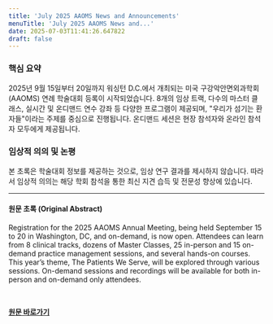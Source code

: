 ```yaml
---
title: 'July 2025 AAOMS News and Announcements'
menuTitle: 'July 2025 AAOMS News and...'
date: 2025-07-03T11:41:26.647822
draft: false
---
```


### 핵심 요약

2025년 9월 15일부터 20일까지 워싱턴 D.C.에서 개최되는 미국 구강악안면외과학회(AAOMS) 연례 학술대회 등록이 시작되었습니다.  8개의 임상 트랙, 다수의 마스터 클래스,  실시간 및 온디맨드 연수 강좌 등 다양한 프로그램이 제공되며,  "우리가 섬기는 환자들"이라는 주제를 중심으로 진행됩니다.  온디맨드 세션은 현장 참석자와 온라인 참석자 모두에게 제공됩니다.


### 임상적 의의 및 논평

본 초록은 학술대회 정보를 제공하는 것으로, 임상 연구 결과를 제시하지 않습니다. 따라서 임상적 의의는 해당 학회 참석을 통한 최신 지견 습득 및 전문성 향상에 있습니다.


---

#### 원문 초록 (Original Abstract)
Registration for the 2025 AAOMS Annual Meeting, being held September 15 to 20 in Washington, DC, and on-demand, is now open. Attendees can learn from 8 clinical tracks, dozens of Master Classes, 25 in-person and 15 on-demand practice management sessions, and several hands-on courses. This year’s theme, The Patients We Serve, will be explored through various sessions. On-demand sessions and recordings will be available for both in-person and on-demand only attendees.

<br>

**[원문 바로가기](https://www.joms.org/article/S0278-2391(25)00240-X/fulltext?rss=yes)**
